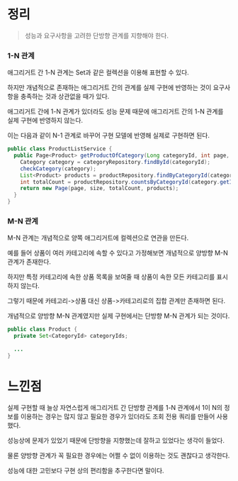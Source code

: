 # 정리

> 성능과 요구사항을 고려한 단방향 관계를 지향해야 한다.



### 1-N 관계

애그리거트 간 1-N 관계는 Set과 같은 컬렉션을 이용해 표현할 수 있다.

하지만 개념적으로 존재하는 애그리거트 간의 관계를 실제 구현에 반영하는 것이 요구사항을 충족하는 것과 상관없을 때가 있다.

애그리거트 간에 1-N 관계가 있더라도 성능 문제 때문에 애그리거트 간의 1-N 관계를 실제 구현에 반영하지 않는다.

이는 다음과 같이 N-1 관계로 바꾸어 구현 모델에 반영해 실제로 구현하면 된다.

```java
public class ProductListService {
  public Page<Product> getProductOfCategory(Long categoryId, int page, int size) {
    Category category = categoryRepository.findById(categoryId);
  	checkCategory(category);
  	List<Product> products = productRepository.findByCategoryId(category.getId(), page, size);
  	int totalCount = productRepository.countsByCategoryId(category.getId());
  	return new Page(page, size, totalCount, products);
  }
}
```



### M-N 관계

M-N 관계는 개념적으로 양쪽 애그리거트에 컬렉션으로 연관을 만든다.

예를 들어 상품이 여러 카테고리에 속할 수 있다고 가정해보면 개념적으로 양방향 M-N 관계가 존재한다.

하지만 특정 카테고리에 속한 상품 목록을 보여줄 때 상품이 속한 모든 카테고리를 표시하지 않는다.

그렇기 때문에 카테고리->상품 대신 상품->카테고리로의 집합 관계만 존재하면 된다.

개념적으로 양방향 M-N 관계였지만 실제 구현에서는 단방향 M-N 관계가 되는 것이다.

```java
public class Product {
  private Set<CategoryId> categoryIds;
  
  ...
}
```



# 느낀점

실제 구현할 때 늘상 자연스럽게 애그리거트 간 단방향 관계를 1-N 관계에서 1이 N의 정보를 이용하는 경우는 많지 않고 필요한 경우가 있더라도 조회 전용 쿼리를 만들어 사용했다.

성능상에 문제가 있었기 때문에 단방향을 지향했는데 잘하고 있었다는 생각이 들었다.

물론 양방향 관계가 꼭 필요한 경우에는 어쩔 수 없이 이용하는 것도 괜찮다고 생각한다.

성능에 대한 고민보다 구현 상의 편리함을 추구한다면 말이다.